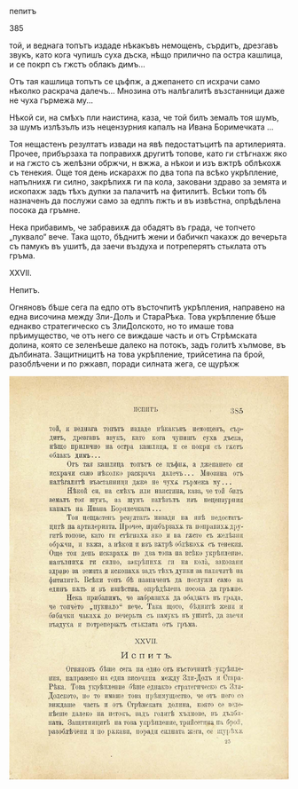 ﻿пепитъ

385

той, и веднага топътъ издаде нѣкакъвъ немощенъ, сърдитъ, дрезгавъ звукъ, като кога чупишъ суха дъска, нѣщо прилично па остра кашлица, и се покрп съ гжстъ облакъ димъ...

Отъ тая кашлица топътъ се цъфпж, а джепането сп исхрачи само нѣколко раскрача далечъ... Мнозина отъ налѣгалитѣ възстанници даже не чуха гърмежа му...

Нѣкой си, на смѣхъ пли наистина, каза, че той билъ земалъ тоя шумъ, за шумъ излѣзълъ изъ нецензурния капалъ на Ивана Боримечката ...

Тоя нещастенъ резултатъ извади на явѣ педостатъцитѣ па артилерията. Прочее, прибързаха та поправихѫ другитѣ топове, като ги стѣгнахж яко и на гжсто съ желѣзни обржчи, н вжжа, а нѣкои и изъ вжтрѣ облѣкохѫ съ тенекия. Още тоя день искарахж по два топа па всѣко укрѣпление, напълнихѫ ги силно, закрѣпихѫ ги па кола, заковани здраво за земята и ископахж задъ тѣхъ дупки за палачитѣ на фитилитѣ. Всѣки топъ бѣ назначенъ да послужи само за едппъ пжть и въ извѣстна, опрѣдѣлена посока да гръмне.

Нека прибавимъ, че забравихѫ да обадятъ въ града, че топчето „пуквало“ вече. Така щото, бѣднитѣ жени и бабичкп чакахж до вечерьта съ памукъ въ ушитѣ, да заечи въздуха и потреперятъ стьклата отъ гръма.

XXVII.

Непитъ.

Огняновъ бѣше сега па едпо отъ въсточпитѣ укрѣпления, направено на една височина между Зли-Долъ и СтараРѣка. Това укрѣпление бѣше еднакво стратегическо съ ЗлиДолското, но то имаше това прѣимущество, че отъ него се виждаше часть и отъ Стрѣмската долина, която се зеленѣеше далеко на потокъ, задъ голитѣ хълмове, въ дълбината. Защитницитѣ на това укрѣпление, трийсетина па брой, разоблѣчени и по ржкавп, поради силната жега, се щурѣхж

![original](images/430.jpg)

